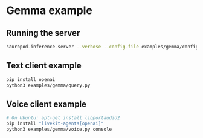 # Gemma example

## Running the server

```bash
sauropod-inference-server --verbose --config-file examples/gemma/config.toml
```

## Text client example

```bash
pip install openai
python3 examples/gemma/query.py
```

## Voice client example

```bash
# On Ubuntu: apt-get install libportaudio2
pip install "livekit-agents[openai]"
python3 examples/gemma/voice.py console
```

